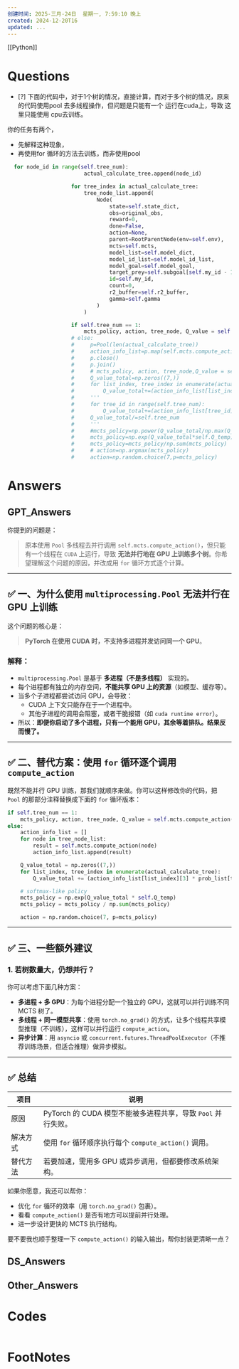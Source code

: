 ```yaml
---
创建时间: 2025-三月-24日  星期一, 7:59:10 晚上
created: 2024-12-20T16
updated: ...
---
```

[[Python]]

# Questions

- [?] 下面的代码中，对于1个树的情况，直接计算，而对于多个树的情况，原来的代码使用pool 去多线程操作，但问题是只能有一个 运行在cuda上，导致 这里只能使用 cpu去训练。  

你的任务有两个，
- 先解释这种现象，
- 再使用for 循环的方法去训练，而非使用pool

```python
  for node_id in range(self.tree_num):
                        actual_calculate_tree.append(node_id)

                    for tree_index in actual_calculate_tree:
                        tree_node_list.append(
                            Node(
                                state=self.state_dict,
                                obs=original_obs,
                                reward=0,
                                done=False,
                                action=None,
                                parent=RootParentNode(env=self.env),
                                mcts=self.mcts,
                                model_list=self.model_dict,
                                model_id_list=self.model_id_list,
                                model_goal=self.model_goal,
                                target_prey=self.subgoal[self.my_id - 1],
                                id=self.my_id,
                                count=0,
                                r2_buffer=self.r2_buffer,
                                gamma=self.gamma
                            )
                        )

                    if self.tree_num == 1:
                        mcts_policy, action, tree_node, Q_value = self.mcts.compute_action(tree_node_list[0])
                    # else:
                    #     p=Pool(len(actual_calculate_tree))
                    #     action_info_list=p.map(self.mcts.compute_action, tree_node_list)
                    #     p.close()
                    #     p.join()
                    #     # mcts_policy, action, tree_node,Q_value = self.mcts.compute_action(tree_node)
                    #     Q_value_total=np.zeros((7,))
                    #     for list_index, tree_index in enumerate(actual_calculate_tree):
                    #         Q_value_total+=(action_info_list[list_index][3]*prob_list[tree_index])
                    #     '''
                    #     for tree_id in range(self.tree_num):
                    #         Q_value_total+=(action_info_list[tree_id][3])
                    #     Q_value_total/=self.tree_num
                    #     '''
                    #     #mcts_policy=np.power(Q_value_total/np.max(Q_value_total),self.mcts.temperature)
                    #     mcts_policy=np.exp(Q_value_total*self.Q_temp)
                    #     mcts_policy=mcts_policy/np.sum(mcts_policy)
                    #     # action=np.argmax(mcts_policy)
                    #     action=np.random.choice(7,p=mcts_policy)

```

# Answers

## GPT_Answers
你提到的问题是：

> 原本使用 `Pool` 多线程去并行调用 `self.mcts.compute_action()`，但只能有一个线程在 `CUDA` 上运行，导致 **无法并行地在 GPU 上训练多个树**。你希望理解这个问题的原因，并改成用 `for` 循环方式逐个计算。

---

## ✅ 一、为什么使用 `multiprocessing.Pool` 无法并行在 GPU 上训练

这个问题的核心是：

> **PyTorch 在使用 CUDA 时，不支持多进程并发访问同一个 GPU**。

### 解释：

- `multiprocessing.Pool` 是基于 **多进程（不是多线程）** 实现的。
- 每个进程都有独立的内存空间，**不能共享 GPU 上的资源**（如模型、缓存等）。
- 当多个子进程都尝试访问 GPU，会导致：
  - CUDA 上下文只能存在于一个进程中。
  - 其他子进程的调用会阻塞，或者干脆报错（如 `cuda runtime error`）。
- 所以：**即便你启动了多个进程，只有一个能用 GPU，其余等着排队。结果反而慢了。**

---

## ✅ 二、替代方案：使用 `for` 循环逐个调用 `compute_action`

既然不能并行 GPU 训练，那我们就顺序来做。你可以这样修改你的代码，把 `Pool` 的那部分注释替换成下面的 `for` 循环版本：

```python
if self.tree_num == 1:
    mcts_policy, action, tree_node, Q_value = self.mcts.compute_action(tree_node_list[0])
else:
    action_info_list = []
    for node in tree_node_list:
        result = self.mcts.compute_action(node)
        action_info_list.append(result)

    Q_value_total = np.zeros((7,))
    for list_index, tree_index in enumerate(actual_calculate_tree):
        Q_value_total += (action_info_list[list_index][3] * prob_list[tree_index])

    # softmax-like policy
    mcts_policy = np.exp(Q_value_total * self.Q_temp)
    mcts_policy = mcts_policy / np.sum(mcts_policy)

    action = np.random.choice(7, p=mcts_policy)
```

---

## ✅ 三、一些额外建议

### 1. 若树数量大，仍想并行？

你可以考虑下面几种方案：

- **多进程 + 多 GPU**：为每个进程分配一个独立的 GPU，这就可以并行训练不同 MCTS 树了。
- **多线程 + 同一模型共享**：使用 `torch.no_grad()` 的方式，让多个线程共享模型推理（不训练），这样可以并行运行 `compute_action`。
- **异步计算**：用 `asyncio` 或 `concurrent.futures.ThreadPoolExecutor`（不推荐训练场景，但适合推理）做异步模拟。

---

## ✅ 总结

| 项目 | 说明 |
|------|------|
| 原因 | PyTorch 的 CUDA 模型不能被多进程共享，导致 `Pool` 并行失败。 |
| 解决方式 | 使用 `for` 循环顺序执行每个 `compute_action()` 调用。 |
| 替代方法 | 若要加速，需用多 GPU 或异步调用，但都要修改系统架构。 |

如果你愿意，我还可以帮你：
- 优化 `for` 循环的效率（用 `torch.no_grad()` 包裹）。
- 看看 `compute_action()` 是否有地方可以提前并行处理。
- 进一步设计更快的 MCTS 执行结构。

要不要我也顺手整理一下 `compute_action()` 的输入输出，帮你封装更清晰一点？

## DS_Answers


## Other_Answers


# Codes

```python

```


# FootNotes
